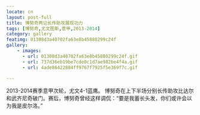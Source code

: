 ```yaml
---
locate: cn
layout: post-full
title: 博努奇两记长传助攻展现功力
tags: [博努奇,尤文图斯,意甲,2013-2014]
category: gallery
featimg: 01308d3a40702fa63e8b45880299c24f
gallery:
    - images:
      - url: 01308d3a40702fa63e8b45880299c24f.gif
      - url: 737d36eb19be7cde0c1d7ae982be4f4a.gif
      - url: 4ade86422884ff9767f7925f5e369f7c.gif
     
---
```


2013-2014赛季意甲次轮，尤文4-1蓝鹰。
博努奇在上下半场分别长传助攻比达尔和武齐尼奇破门。赛后，博努奇曾经这样调侃：“要是我蓄长头发，你们或许会以为我是皮尔洛。”